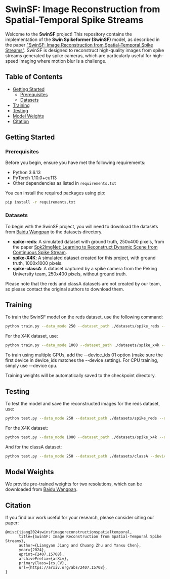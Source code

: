 # SwinSF: Image Reconstruction from Spatial-Temporal Spike Streams

Welcome to the **SwinSF** project! This repository contains the implementation of the **Swin Spikeformer (SwinSF)** model, as described in the paper ["SwinSF: Image Reconstruction from Spatial-Temporal Spike Streams"](http://arxiv.org/abs/2407.15708). SwinSF is designed to reconstruct high-quality images from spike streams generated by spike cameras, which are particularly useful for high-speed imaging where motion blur is a challenge.

## Table of Contents

- [Getting Started](#getting-started)
  - [Prerequisites](#prerequisites)
  - [Datasets](#datasets)
- [Training](#training)
- [Testing](#testing)
- [Model Weights](#model-weights)
- [Citation](#citation)


## Getting Started

### Prerequisites

Before you begin, ensure you have met the following requirements:
- Python 3.6.13
- PyTorch 1.10.0+cu113
- Other dependencies as listed in `requirements.txt`

You can install the required packages using pip:

```bash
pip install -r requirements.txt
```
### Datasets

To begin with the SwinSF project, you will need to download the datasets from [Baidu Wangpan](https://www.baidu.com) to the datasets directory.

- **spike-reds**: A simulated dataset with ground truth, 250x400 pixels, from the paper [Spk2ImgNet: Learning to Reconstruct Dynamic Scene from Continuous Spike Stream](https://openaccess.thecvf.com/content/CVPR2021/papers/Zhao_Spk2ImgNet_Learning_To_Reconstruct_Dynamic_Scene_From_Continuous_Spike_Stream_CVPR_2021_paper.pdf).
- **spike-X4K**: A simulated dataset created for this project, with ground truth, 1000x1000 pixels.
- **spike-classA**: A dataset captured by a spike camera from the Peking University team, 250x400 pixels, without ground truth.

Please note that the reds and classA datasets are not created by our team, so please contact the original authors to download them.

## Training

To train the SwinSF model on the reds dataset, use the following command:
```bash
python train.py --data_mode 250 --dataset_path ./datasets/spike_reds --device cuda:0
```
For the X4K dataset, use:
```bash
python train.py --data_mode 1000 --dataset_path ./datasets/spike_x4k --device cuda:0
```
To train using multiple GPUs, add the --device_ids 01 option (make sure the first device in device_ids matches the --device setting). For CPU training, simply use --device cpu.

Training weights will be automatically saved to the checkpoint directory.

## Testing

To test the model and save the reconstructed images for the reds dataset, use:
```bash
python test.py --data_mode 250 --dataset_path ./datasets/spike_reds --device cuda:0 --load_model /path/to/training/parameters --save_image True --save_path /path/to/save/images
```
For the X4K dataset:
```bash
python test.py --data_mode 1000 --dataset_path ./datasets/spike_x4k --device cuda:0 --load_model /path/to/training/parameters --save_image True --save_path /path/to/save/images
```
And for the classA dataset:
```bash
python test.py --data_mode 250 --dataset_path ./datasets/classA --device cuda:0 --load_model /path/to/training/parameters --save_image True --save_path /path/to/save/images
```

## Model Weights
We provide pre-trained weights for two resolutions, which can be downloaded from [Baidu Wangpan](https://www.baidu.com). 

## Citation
If you find our work useful for your research, please consider citing our paper:
```
@misc{jiang2024swinsfimagereconstructionspatialtemporal,
      title={SwinSF: Image Reconstruction from Spatial-Temporal Spike Streams}, 
      author={Liangyan Jiang and Chuang Zhu and Yanxu Chen},
      year={2024},
      eprint={2407.15708},
      archivePrefix={arXiv},
      primaryClass={cs.CV},
      url={https://arxiv.org/abs/2407.15708}, 
}
```